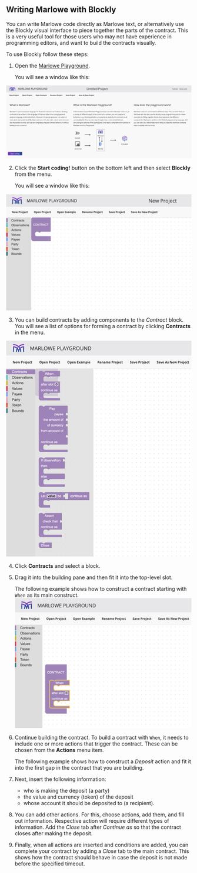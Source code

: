 ## Writing Marlowe with Blockly 
You can write Marlowe code directly as Marlowe text, or alternatively use the Blockly visual interface to piece together the parts of the contract. This is a very useful tool for those users who may not have experience in programming editors, and want to build the contracts visually.

To use Blockly follow these steps:
1. Open the [Marlowe Playground](https://alpha.marlowe.iohkdev.io/#/).

    You will see a window like this:

![landing page](landing-page.png)

2. Click the **Start coding!** button on the bottom left and then select **Blockly** from the menu.

    You will see a window like this:

![Blockly](blockly.png)

3. You can build contracts by adding components to the *Contract* block. You will see a list of options for forming a contract by clicking **Contracts** in the menu. 

![Blockly](blockly-contracts.png)

4. Click **Contracts** and select a block. 
5. Drag it into the building pane and then fit it into the top-level slot. 

    The following example shows how to construct a contract starting with `When` as its main construct.
![Blockly](blockly-four.png)
    
6. Continue building the contract. To build a contract with `When`, it needs to include one or more actions that trigger the contract. These can be chosen from the **Actions** menu item.
 
    The following example shows how to construct a *Deposit* action and fit it into the first gap in the contract that you are building. 
7. Next, insert the following information:
 
   - who is making the deposit (a party)
   - the value and currency (token) of the deposit
   - whose account it should be deposited to (a recipient).

8. You can add other actions. For this, choose actions, add them, and fill out information. Respective action will require different types of information.  Add the *Close* tab after *Continue as* so that the contract closes after making the deposit. 

9. Finally, when all actions are inserted and conditions are added, you can complete your contract by adding a *Close* tab to the main contract. This shows how the contract should behave in case the deposit is not made before the specified timeout. 

